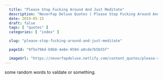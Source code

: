 ```yaml
---
  title: "Please Stop Fucking Around And Just Meditate"
  description: "NeverFap Deluxe Quotes | Please Stop Fucking Around And Just Meditate"
  date: 2019-05-15
  draft: false
  tags: [ "quotes" ]
  categories: [ "index" ]

  slug: "please-stop-fucking-around-and-just-meditate"

  pageId: "9f5e796d-b9b8-4e8e-959d-a0cde7b5b55f"

  imageUrl: "https://neverfapdeluxe.netlify.com/content_quotes/please-stop-fucking-around-and-just-meditate.png"
---
```


some random words to valdate or something.
